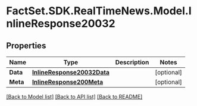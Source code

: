 # FactSet.SDK.RealTimeNews.Model.InlineResponse20032

## Properties

Name | Type | Description | Notes
------------ | ------------- | ------------- | -------------
**Data** | [**InlineResponse20032Data**](InlineResponse20032Data.md) |  | [optional] 
**Meta** | [**InlineResponse200Meta**](InlineResponse200Meta.md) |  | [optional] 

[[Back to Model list]](../README.md#documentation-for-models) [[Back to API list]](../README.md#documentation-for-api-endpoints) [[Back to README]](../README.md)


